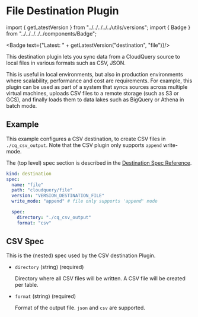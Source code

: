 # File Destination Plugin

import { getLatestVersion } from "../../../../../utils/versions";
import { Badge } from "../../../../../components/Badge";

<Badge text={"Latest: " + getLatestVersion("destination", "file")}/>

This destination plugin lets you sync data from a CloudQuery source to local files in various formats such as CSV, JSON.

This is useful in local environments, but also in production environments where scalability, performance and cost are requirements. For example, this plugin can be used as part of a system that syncs sources across multiple virtual machines, uploads CSV files to a remote storage (such as S3 or GCS), and finally loads them to data lakes such as BigQuery or Athena in batch mode.

## Example

This example configures a CSV destination, to create CSV files in  `./cq_csv_output`. Note that the CSV plugin only supports `append` write-mode.

The (top level) spec section is described in the [Destination Spec Reference](/docs/reference/destination-spec).

```yaml
kind: destination
spec:
  name: "file"
  path: "cloudquery/file"
  version: "VERSION_DESTINATION_FILE"
  write_mode: "append" # file only supports 'append' mode

  spec:
    directory: "./cq_csv_output"
    format: "csv"
```

## CSV Spec

This is the (nested) spec used by the CSV destination Plugin.

- `directory` (string) (required)

  Directory where all CSV files will be written. A CSV file will be created per table.

- `format` (string) (required)

  Format of the output file. `json` and `csv` are supported.
